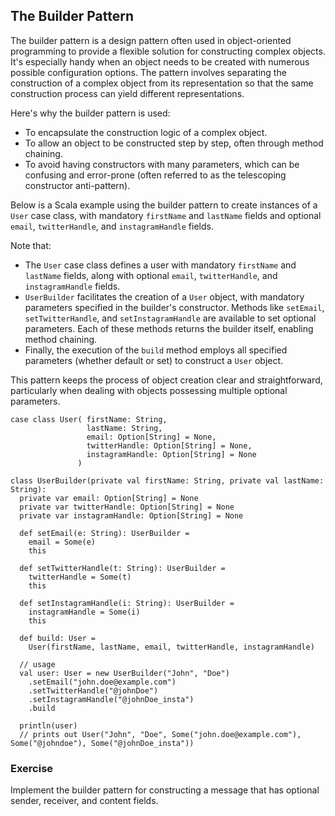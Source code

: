 ## The Builder Pattern

The builder pattern is a design pattern often used in object-oriented programming to provide 
a flexible solution for constructing complex objects. 
It's especially handy when an object needs to be created with numerous possible configuration options. 
The pattern involves separating the construction of a complex object from its representation 
so that the same construction process can yield different representations.

Here's why the builder pattern is used:
* To encapsulate the construction logic of a complex object.
* To allow an object to be constructed step by step, often through method chaining.
* To avoid having constructors with many parameters, which can be confusing and error-prone (often referred to as the telescoping constructor anti-pattern).

Below is a Scala example using the builder pattern to create instances of a `User` case class, with mandatory `firstName` 
and `lastName` fields and optional `email`, `twitterHandle`, and `instagramHandle` fields.

Note that:
* The `User` case class defines a user with mandatory `firstName` and `lastName` fields, along with optional `email`, `twitterHandle`, and `instagramHandle` fields.
* `UserBuilder` facilitates the creation of a `User` object, with
  mandatory parameters specified in the builder's constructor. Methods like `setEmail`, `setTwitterHandle`, 
  and `setInstagramHandle` are available to set optional parameters. 
  Each of these methods returns the builder itself, enabling method chaining.
* Finally, the execution of the `build` method employs all specified parameters (whether default or set) to construct a `User` object.

This pattern keeps the process of object creation clear and straightforward, particularly when dealing with objects possessing multiple optional parameters.



```
case class User( firstName: String,
                 lastName: String,
                 email: Option[String] = None,
                 twitterHandle: Option[String] = None,
                 instagramHandle: Option[String] = None
               )
               
class UserBuilder(private val firstName: String, private val lastName: String):
  private var email: Option[String] = None
  private var twitterHandle: Option[String] = None
  private var instagramHandle: Option[String] = None
  
  def setEmail(e: String): UserBuilder =
    email = Some(e)
    this

  def setTwitterHandle(t: String): UserBuilder =
    twitterHandle = Some(t)
    this

  def setInstagramHandle(i: String): UserBuilder =
    instagramHandle = Some(i)
    this

  def build: User =
    User(firstName, lastName, email, twitterHandle, instagramHandle)

  // usage
  val user: User = new UserBuilder("John", "Doe")
    .setEmail("john.doe@example.com")
    .setTwitterHandle("@johnDoe")
    .setInstagramHandle("@johnDoe_insta")
    .build
   
  println(user)
  // prints out User("John", "Doe", Some("john.doe@example.com"), Some("@johndoe"), Some("@johnDoe_insta"))
```

### Exercise

Implement the builder pattern for constructing a message that has optional sender, receiver, and content fields. 
